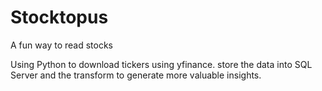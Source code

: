 # Stocktopus
A fun way to read stocks

Using Python to download tickers using yfinance. store the data into SQL Server and the transform to generate more valuable insights.
